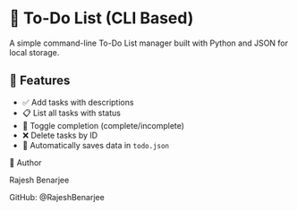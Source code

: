 # 📝 To-Do List (CLI Based)

A simple command-line To-Do List manager built with Python and JSON for local storage.

## 🚀 Features

- ✅ Add tasks with descriptions
- 📋 List all tasks with status
- 🔁 Toggle completion (complete/incomplete)
- ❌ Delete tasks by ID
- 💾 Automatically saves data in `todo.json`

👤 Author


Rajesh Benarjee


GitHub: @RajeshBenarjee
